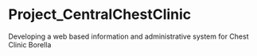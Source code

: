 # Project_CentralChestClinic
Developing a web based information and administrative system for Chest Clinic Borella
